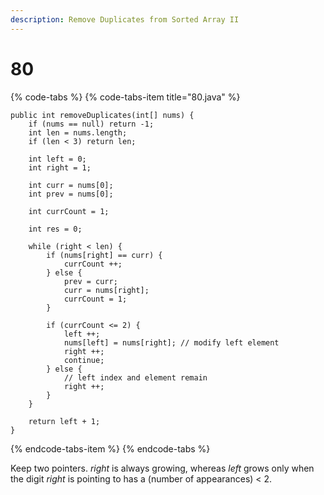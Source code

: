 ```yaml
---
description: Remove Duplicates from Sorted Array II
---
```


# 80

{% code-tabs %}
{% code-tabs-item title="80.java" %}
```text
public int removeDuplicates(int[] nums) {
    if (nums == null) return -1;
    int len = nums.length;
    if (len < 3) return len;

    int left = 0;
    int right = 1;

    int curr = nums[0];
    int prev = nums[0];

    int currCount = 1;

    int res = 0;

    while (right < len) {
        if (nums[right] == curr) {
            currCount ++;
        } else {
            prev = curr;
            curr = nums[right];
            currCount = 1;
        }

        if (currCount <= 2) {
            left ++;
            nums[left] = nums[right]; // modify left element
            right ++;
            continue;
        } else {
            // left index and element remain
            right ++;
        }
    }

    return left + 1;
}
```
{% endcode-tabs-item %}
{% endcode-tabs %}

Keep two pointers. _right_ is always growing, whereas _left_ grows only when the digit _right_ is pointing to has a \(number of appearances\) &lt; 2.

